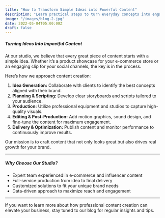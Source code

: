 ```yaml
---
title: "How to Transform Simple Ideas into Powerful Content"
description: "Learn practical steps to turn everyday concepts into engaging videos, photos, and social media content for your brand."
image: "/images/blog-2.jpg"
date: 2022-05-04T05:00:00Z
draft: false
---
```


##### Turning Ideas Into Impactful Content

At our studio, we believe that every great piece of content starts with a simple idea. Whether it’s a product showcase for your e-commerce store or an engaging clip for your social channels, the key is in the process.

Here’s how we approach content creation:

1. **Idea Generation:** Collaborate with clients to identify the best concepts aligned with their brand.
2. **Planning & Scripting:** Develop clear storyboards and scripts tailored to your audience.
3. **Production:** Utilize professional equipment and studios to capture high-quality visuals.
4. **Editing & Post-Production:** Add motion graphics, sound design, and fine-tune the content for maximum engagement.
5. **Delivery & Optimization:** Publish content and monitor performance to continuously improve results.

Our mission is to craft content that not only looks great but also drives real growth for your brand.

---

##### Why Choose Our Studio?

- Expert team experienced in e-commerce and influencer content
- Full-service production from idea to final delivery
- Customized solutions to fit your unique brand needs
- Data-driven approach to maximize reach and engagement

---

If you want to learn more about how professional content creation can elevate your business, stay tuned to our blog for regular insights and tips.
